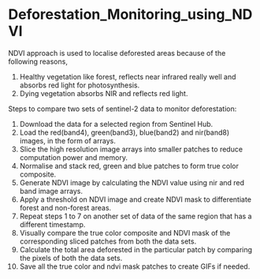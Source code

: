# Deforestation_Monitoring_using_NDVI

NDVI approach is used to localise deforested areas because of the following reasons,
1. Healthy vegetation like forest, reflects near infrared really well and absorbs red light for photosynthesis.
2. Dying vegetation absorbs NIR and reflects red light.

Steps to compare two sets of sentinel-2 data to monitor deforestation:
1. Download the data for a selected region from Sentinel Hub.
2. Load the red(band4), green(band3), blue(band2) and nir(band8) images, in the form of arrays.
3. Slice the high resolution image arrays into smaller patches to reduce computation power and memory.
4. Normalise and stack red, green and blue patches to form true color composite.
5. Generate NDVI image by calculating the NDVI value using nir and red band image arrays.
6. Apply a threshold on NDVI image and create NDVI mask to differentiate forest and non-forest areas.
7. Repeat steps 1 to 7 on another set of data of the same region that has a different timestamp.
8. Visually compare the true color composite and NDVI mask of the corresponding sliced patches from both the data sets.
9. Calculate the total area deforested in the particular patch by comparing the pixels of both the data sets.
10. Save all the true color and ndvi mask patches to create GIFs if needed.